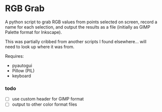 # RGB Grab

A python script to grab RGB values from points selected on screen, record a name for each selection, and output the results as a file (initially as GIMP Palette format for Inkscape).

This was partially cribbed from another scripts I found elsewhere... will need to look up where it was from.

Requires:
 - pyautogui
 - Pillow (PIL)
 - keyboard

### todo
 - [ ] use custom header for GIMP format
 - [ ] output to other color format files
